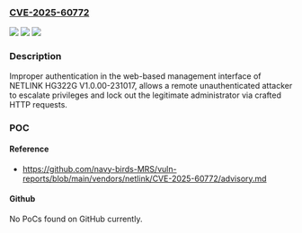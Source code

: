 ### [CVE-2025-60772](https://cve.mitre.org/cgi-bin/cvename.cgi?name=CVE-2025-60772)
![](https://img.shields.io/static/v1?label=Product&message=n%2Fa&color=blue)
![](https://img.shields.io/static/v1?label=Version&message=n%2Fa%20&color=brightgreen)
![](https://img.shields.io/static/v1?label=Vulnerability&message=n%2Fa&color=brightgreen)

### Description

Improper authentication in the web-based management interface of NETLINK HG322G V1.0.00-231017, allows a remote unauthenticated attacker to escalate privileges and lock out the legitimate administrator via crafted HTTP requests.

### POC

#### Reference
- https://github.com/navy-birds-MRS/vuln-reports/blob/main/vendors/netlink/CVE-2025-60772/advisory.md

#### Github
No PoCs found on GitHub currently.

